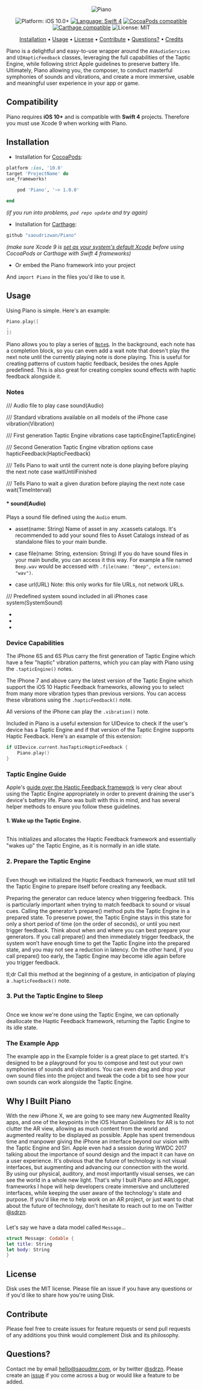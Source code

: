<p align="center">
    <img src="https://user-images.githubusercontent.com/7799382/30355879-d98f4ffe-97ea-11e7-8231-881417ce04b9.png" alt="Piano" />
</p>

<p align="center">
    <img src="https://user-images.githubusercontent.com/7799382/30309920-bcdb85ec-9742-11e7-96fc-af8155f4712d.png" alt="Platform: iOS 10.0+" />
    <a href="https://developer.apple.com/swift" target="_blank"><img src="https://user-images.githubusercontent.com/7799382/30309908-ace5d886-9742-11e7-85ea-8d4e5f2af2ac.png" alt="Language: Swift 4" /></a>
    <a href="https://cocoapods.org/pods/Piano" target="_blank"><img src="https://user-images.githubusercontent.com/7799382/30309877-7851e380-9742-11e7-8693-f2362eb3df50.png" alt="CocoaPods compatible" /></a>
    <a href="https://github.com/Carthage/Carthage" target="_blank"><img src="https://user-images.githubusercontent.com/7799382/30309900-9fc15d2e-9742-11e7-91fd-31bb1226db90.png" alt="Carthage compatible" /></a>
    <img src="https://user-images.githubusercontent.com/7799382/30309910-adef2b38-9742-11e7-8140-d05534dd92a5.png" alt="License: MIT" />
</p>

<p align="center">
    <a href="#installation">Installation</a>
  • <a href="#usage">Usage</a>
  • <a href="#license">License</a>
  • <a href="#contribute">Contribute</a>
  • <a href="#questions">Questions?</a>
  • <a href="#credits">Credits</a>
</p>

Piano is a delightful and easy-to-use wrapper around the `AVAudioServices` and `UIHapticFeedback` classes, leveraging the full capabilities of the Taptic Engine, while following strict Apple guidelines to preserve battery life. Ultimately, Piano allowing you, the composer, to conduct masterful symphonies of sounds and vibrations, and create a more immersive, usable and meaningful user experience in your app or game.


## Compatibility

Piano requires **iOS 10+** and is compatible with **Swift 4** projects. Therefore you must use Xcode 9 when working with Piano.

## Installation

* Installation for <a href="https://guides.cocoapods.org/using/using-cocoapods.html" target="_blank">CocoaPods</a>:

```ruby
platform :ios, '10.0'
target 'ProjectName' do
use_frameworks!

    pod 'Piano', '~> 1.0.0'

end
```
*(if you run into problems, `pod repo update` and try again)*

* Installation for <a href="https://github.com/Carthage/Carthage" target="_blank">Carthage</a>:

 ```ruby
 github "saoudrizwan/Piano"
 ```
 *(make sure Xcode 9 is [set as your system's default Xcode](https://stackoverflow.com/a/28901378/3502608) before using CocoaPods or Carthage with Swift 4 frameworks)*

* Or embed the Piano framework into your project

And `import Piano` in the files you'd like to use it.

## Usage

Using Piano is simple. Here's an example:
```swift
Piano.play([
.
])
```

Piano allows you to play a series of [`Note`s](). In the background, each note has a completion block, so you can even add a wait note that doesn't play the next note until the currently playing note is done playing. This is useful for creating patterns of custom haptic feedback, besides the ones Apple predefined. This is also great for creating complex sound effects with haptic feedback alongside it.

### Notes
/// Audio file to play
case sound(Audio)

/// Standard vibrations available on all models of the iPhone
case vibration(Vibration)

/// First generation Taptic Engine vibrations
case tapticEngine(TapticEngine)

/// Second Generation Taptic Engine vibration options
case hapticFeedback(HapticFeedback)

/// Tells Piano to wait until the current note is done playing before playing the next note
case waitUntilFinished

/// Tells Piano to wait a given duration before playing the next note
case wait(TimeInterval)

#### * sound(Audio)
Plays a sound file defined using the `Audio` enum.

* asset(name: String)
Name of asset in any .xcassets catalogs. It's recommended to add your sound files to Asset Catalogs instead of as standalone files to your main bundle.

* case file(name: String, extension: String)
If you do have sound files in your main bundle, you can access it this way. For example a file named `Beep.wav` would be accessed with `.file(name: "Beep", extension: "wav")`.

* case url(URL)
Note: this only works for file URLs, not network URLs.

/// Predefined system sound included in all iPhones
case system(SystemSound)



*
*
*

### Device Capabilities

The iPhone 6S and 6S Plus carry the first generation of Taptic Engine which have a few "haptic" vibration patterns, which you can play with Piano using the `.tapticEngine()` notes.

The iPhone 7 and above carry the latest version of the Taptic Engine which support the iOS 10 Haptic Feedback frameworks, allowing you to select from many more vibration types than previous versions. You can access these vibrations using the `.hapticFeedback()` note.

All versions of the iPhone can play the `.vibration()` note.

Included in Piano is a useful extension for UIDevice to check if the user's device has a Taptic Engine and if that version of the Taptic Engine supports Haptic Feedback. Here's an example of this extension:
```swift
if UIDevice.current.hasTapticHapticFeedback {
    Piano.play()
}
```

### Taptic Engine Guide

Apple's [guide over the Haptic Feedback framework](https://developer.apple.com/documentation/uikit/uifeedbackgenerator) is very clear about using the Taptic Engine appropriately in order to prevent draining the user's device's battery life. Piano was built with this in mind, and has several helper methods to ensure you follow these guidelines.

#### 1. Wake up the Taptic Engine.
```swift

```
This initializes and allocates the Haptic Feedback framework and essentially "wakes up" the Taptic Engine, as it is normally in an idle state.

### 2. Prepare the Taptic Engine

```swift

```
Even though we initialized the Haptic Feedback framework, we must still tell the Taptic Engine to prepare itself before creating any feedback.

Preparing the generator can reduce latency when triggering feedback. This is particularly important when trying to match feedback to sound or visual cues. Calling the generator’s prepare() method puts the Taptic Engine in a prepared state. To preserve power, the Taptic Engine stays in this state for only a short period of time (on the order of seconds), or until you next trigger feedback.
Think about when and where you can best prepare your generators. If you call prepare() and then immediately trigger feedback, the system won’t have enough time to get the Taptic Engine into the prepared state, and you may not see a reduction in latency. On the other hand, if you call prepare() too early, the Taptic Engine may become idle again before you trigger feedback.

tl;dr Call this method at the beginning of a gesture, in anticipation of playing a `.hapticFeedback()` note.

### 3. Put the Taptic Engine to Sleep
```swift

```
Once we know we're done using the Taptic Engine, we can optionally deallocate the Haptic Feedback framework, returning the Taptic Engine to its idle state.

### The Example App

The example app in the Example folder is a great place to get started. It's designed to be a playground for you to compose and test out your own symphonies of sounds and vibrations. You can even drag and drop your own sound files into the project and tweak the code a bit to see how your own sounds can work alongside the Taptic Engine.

## Why I Built Piano

With the new iPhone X, we are going to see many new Augmented Reality apps, and one of the keypoints in the iOS Human Guidelines for AR is to not clutter the AR view, allowing as much content from the world and augmented reality to be displayed as possible. Apple has spent tremendous time and manpower giving the iPhone an interface beyond our vision with the Taptic Engine and Siri. Apple even had a session during WWDC 2017 talking about the importance of sound design and the impact it can have on a user experience. It's obvious that the future of technology is not visual interfaces, but augmenting and advancing our connection with the world. By using our physical, auditory, and most importantly visual senses, we can see the world in a whole new light. That's why I built Piano and ARLogger, frameworks I hope will help developers create immersive and uncluttered interfaces, while keeping the user aware of the technology's state and purpose. If you'd like me to help work on an AR project, or just want to chat about the future of technology, don't hesitate to reach out to me on Twitter [@sdrzn](http://twitter.com/sdrzn).


###
Let's say we have a data model called `Message`...
```swift
struct Message: Codable {
let title: String
let body: String
}
```

## License

Disk uses the MIT license. Please file an issue if you have any questions or if you'd like to share how you're using Disk.

## Contribute

Please feel free to create issues for feature requests or send pull requests of any additions you think would complement Disk and its philosophy.

## Questions?

Contact me by email <a href="mailto:hello@saoudmr.com">hello@saoudmr.com</a>, or by twitter <a href="https://twitter.com/sdrzn" target="_blank">@sdrzn</a>. Please create an <a href="https://github.com/saoudrizwan/Disk/issues">issue</a> if you come across a bug or would like a feature to be added.
